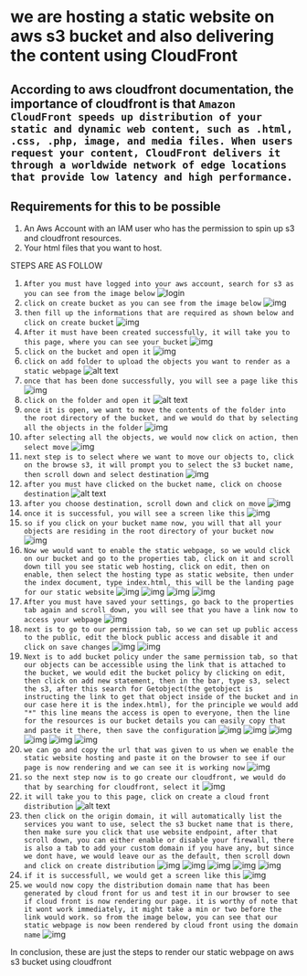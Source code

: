 # we are hosting a static website on aws s3 bucket and also delivering the content using CloudFront

## According to aws cloudfront documentation, the importance of cloudfront is that `Amazon CloudFront speeds up distribution of your static and dynamic web content, such as .html, .css, .php, image, and media files. When users request your content, CloudFront delivers it through a worldwide network of edge locations that provide low latency and high performance.`


## Requirements for this to be possible
1. An Aws Account with an IAM user who has the permission to spin up s3 and cloudfront resources.
2. Your html files that you want to host. 


STEPS ARE AS FOLLOW

1. `After you must have logged into your aws account, search for s3 as you can see from the image below`
![login](img/login.PNG)
2. `click on create bucket as you can see from the image below`
![img](<img/Screenshot (111).PNG>)
3. `then fill up the informations that are required as shown below and click on create bucket`
![img](/img/Screenshot%20(112).PNG)
4. `After it must have been created successfully, it will take you to this page, where you can see your bucket`
![img](/img/Screenshot%20(114).PNG)
5. `click on the bucket and open it`
![img](/img/Screenshot%20(115).PNG)
6. `click on add folder to upload the objects you want to render as a static webpage`
![alt text](<img/Screenshot (116).PNG>)
7. `once that has been done successfully, you will see a page like this`
![img](/img/Screenshot%20(117).PNG)
8. `click on the folder and open it`
![alt text](<img/Screenshot (118).PNG>)
9. `once it is open, we want to move the contents of the folder into the root directory of the bucket, and we would do that by selecting all the objects in the folder`
![img](/img/Screenshot%20(119).PNG)
10. `after selecting all the objects, we would now click on action, then select move`
![img](/img/Screenshot%20(120).PNG)
11. `next step is to select where we want to move our objects to, click on the browse s3, it will prompt you to select the s3 bucket name, then scroll down and select destination`
![img](/img/Screenshot%20(121).PNG)
12. `after you must have clicked on the bucket name, click on choose destination`
![alt text](<img/Screenshot (122).PNG>)
13. `after you choose destination, scroll down and click on move`
![img](./Screenshot%20(124).PNG)
14. `once it is successful, you will see a screen like this`
![img](/img/Screenshot%20(125).PNG)
15. `so if you click on your bucket name now, you will that all your objects are residing in the root directory of your bucket now`
![img](/img/Screenshot%20(126).PNG)
16. `Now we would want to enable the static webpage, so we would click on our bucket and go to the properties tab, click on it and scroll down till you see static web hosting, click on edit, then on enable, then select the hosting type as static website, then under the index document, type index.html, this will be the landing page for our static website`
![img](/img/Screenshot%20(127).PNG)
![img](/img/Screenshot%20(128).PNG)
![img](/img/Screenshot%20(129).PNG)
![img](/img/Screenshot%20(130).PNG)
17. `After you must have saved your settings, go back to the properties tab again and scroll down, you will see that you have a link now to access your webpage`
![img](/img/Screenshot%20(131).PNG)
18. `next is to go to our permission tab, so we can set up public access to the public, edit the block public access and disable it and click on save changes`
![img](/img/Screenshot%20(132).PNG)
![img](/img/Screenshot%20(134).PNG)
19. `Next is to add bucket policy under the same permission tab, so that our objects can be accessible using the link that is attached to the bucket, we would edit the bucket policy by clicking on edit, then click on add new statement, then in the bar, type s3, select the s3, after this search for Getobject(the getobject is instructing the link to get that object inside of the bucket and in our case here it is the index.html), for the principle we would add "*" this line means the access is open to everyone, then the line for the resources is our bucket details you can easily copy that and paste it there, then save the configuration`
![img](/img/Screenshot%20(136).PNG)
![img](/img/Screenshot%20(137).PNG)
![img](/img/Screenshot%20(138).PNG)
![img](/img/Screenshot%20(139).PNG)
![img](/img/Screenshot%20(140).PNG)
![img](/img/Screenshot%20(141).PNG)
20. `we can go and copy the url that was given to us when we enable the static website hosting and paste it on the browser to see if our page is now rendering and we can see it is working now`
![img](/img/Screenshot%20(143).PNG)
21. `so the next step now is to go create our cloudfront, we would do that by searching for cloudfront, select it`
![img](/img/Screenshot%20(144).PNG)
22. `it will take you to this page, click on create a cloud front distribution`
![alt text](<img/Screenshot (145).PNG>)
23. `then click on the origin domain, it will automatically list the services you want to use, select the s3 bucket name that is there, then make sure you click that use website endpoint, after that scroll down, you can either enable or disable your firewall, there is also a tab to add your custom domain if you have any, but since we dont have, we would leave our as the default, then scroll down and click on create distribution`
![img](/img/Screenshot%20(146).PNG)
![img](/img/Screenshot%20(147).PNG)
![img](/img/Screenshot%20(148).PNG)
![img](/img/Screenshot%20(149).PNG)
![img](/img/Screenshot%20(150).PNG)
24. `if it is successfull, we would get a screen like this`
![img](/Screenshot%20(151).PNG)
25. `we would now copy the distribution domain name that has been generated by cloud front for us and test it in our browser to see if cloud front is now rendering our page. it is worthy of note that it wont work immediately, it might take a min or two before the link would work. so from the image below, you can see that our static webpage is now been rendered by cloud front using the domain name`
![img](/img/Screenshot%20(152).PNG)

In conclusion, these are just the steps to render our static webpage on aws s3 bucket using cloudfront